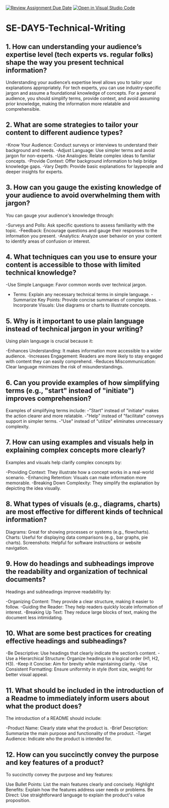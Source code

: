 [![Review Assignment Due Date](https://classroom.github.com/assets/deadline-readme-button-22041afd0340ce965d47ae6ef1cefeee28c7c493a6346c4f15d667ab976d596c.svg)](https://classroom.github.com/a/zsAR-pyY)
[![Open in Visual Studio Code](https://classroom.github.com/assets/open-in-vscode-2e0aaae1b6195c2367325f4f02e2d04e9abb55f0b24a779b69b11b9e10269abc.svg)](https://classroom.github.com/online_ide?assignment_repo_id=18329356&assignment_repo_type=AssignmentRepo)
# SE-DAY5-Technical-Writing
## 1. How can understanding your audience’s expertise level (tech experts vs. regular folks) shape the way you present technical information?
Understanding your audience’s expertise level allows you to tailor your explanations appropriately. For tech experts, you can use industry-specific jargon and assume a foundational knowledge of concepts. For a general audience, you should simplify terms, provide context, and avoid assuming prior knowledge, making the information more relatable and comprehensible.
## 2. What are some strategies to tailor your content to different audience types?

-Know Your Audience: Conduct surveys or interviews to understand their background and needs.
-Adjust Language: Use simpler terms and avoid jargon for non-experts.
-Use Analogies: Relate complex ideas to familiar concepts.
-Provide Context: Offer background information to help bridge knowledge gaps.
-Vary Depth: Provide basic explanations for laypeople and deeper insights for experts.

## 3. How can you gauge the existing knowledge of your audience to avoid overwhelming them with jargon?

You can gauge your audience's knowledge through:

-Surveys and Polls: Ask specific questions to assess familiarity with the topic.
-Feedback: Encourage questions and gauge their responses to the information you present.
-Analytics: Analyze user behavior on your content to identify areas of confusion or interest.

## 4. What techniques can you use to ensure your content is accessible to those with limited technical knowledge?
-Use Simple Language: Favor common words over technical jargon.
- Terms: Explain any necessary technical terms in simple language.
-Summarize Key Points: Provide concise summaries of complex ideas.
-Incorporate Visuals: Use diagrams or charts to illustrate concepts.

## 5. Why is it important to use plain language instead of technical jargon in your writing?

Using plain language is crucial because it:

-Enhances Understanding: It makes information more accessible to a wider audience.
-Increases Engagement: Readers are more likely to stay engaged with content they can easily comprehend.
-Reduces Miscommunication: Clear language minimizes the risk of misunderstandings.

## 6. Can you provide examples of how simplifying terms (e.g., "start" instead of "initiate") improves comprehension?
Examples of simplifying terms include:
-"Start" instead of "initiate" makes the action clearer and more relatable.
-"Help" instead of "facilitate" conveys support in simpler terms.
-"Use" instead of "utilize" eliminates unnecessary complexity.

## 7. How can using examples and visuals help in explaining complex concepts more clearly?

Examples and visuals help clarify complex concepts by:

-Providing Context: They illustrate how a concept works in a real-world scenario.
-Enhancing Retention: Visuals can make information more memorable.
-Breaking Down Complexity: They simplify the explanation by depicting the idea visually.

## 8. What types of visuals (e.g., diagrams, charts) are most effective for different kinds of technical information?

Diagrams: Great for showing processes or systems (e.g., flowcharts).
Charts: Useful for displaying data comparisons (e.g., bar graphs, pie charts).
Screenshots: Helpful for software instructions or website navigation.

## 9. How do headings and subheadings improve the readability and organization of technical documents?
Headings and subheadings improve readability by:

-Organizing Content: They provide a clear structure, making it easier to follow.
-Guiding the Reader: They help readers quickly locate information of interest.
-Breaking Up Text: They reduce large blocks of text, making the document less intimidating.

## 10. What are some best practices for creating effective headings and subheadings?
-Be Descriptive: Use headings that clearly indicate the section’s content.
-Use a Hierarchical Structure: Organize headings in a logical order (H1, H2, H3).
-Keep it Concise: Aim for brevity while maintaining clarity.
-Use Consistent Formatting: Ensure uniformity in style (font size, weight) for better visual appeal.

## 11. What should be included in the introduction of a Readme to immediately inform users about what the product does?
The introduction of a README should include:

-Product Name: Clearly state what the product is.
-Brief Description: Summarize the main purpose and functionality of the product.
-Target Audience: Indicate who the product is intended for.

## 12. How can you succinctly convey the purpose and key features of a product?

To succinctly convey the purpose and key features:

Use Bullet Points: List the main features clearly and concisely.
Highlight Benefits: Explain how the features address user needs or problems.
Be Direct: Use straightforward language to explain the product's value proposition.
